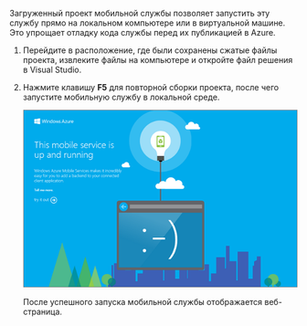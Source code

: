 ﻿

Загруженный проект мобильной службы позволяет запустить эту службу прямо на локальном компьютере или в виртуальной машине. Это упрощает отладку кода службы перед их публикацией в Azure.

1. Перейдите в расположение, где были сохранены сжатые файлы проекта, извлеките файлы на компьютере и откройте файл решения в Visual Studio.

2. Нажмите клавишу **F5** для повторной сборки проекта, после чего запустите мобильную службу в локальной среде.

	![](./media/mobile-services-dotnet-backend-test-local-service/mobile-service-startup.png)

	После успешного запуска мобильной службы отображается веб-страница.
<!--HONumber=42-->
